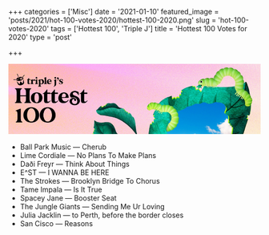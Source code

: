 +++
categories = ['Misc']
date = '2021-01-10'
featured_image = 'posts/2021/hot-100-votes-2020/hottest-100-2020.png'
slug = 'hot-100-votes-2020'
tags = ['Hottest 100', 'Triple J']
title = 'Hottest 100 Votes for 2020'
type = 'post'

+++

![hot100](hottest-100-2020.png)

* Ball Park Music — Cherub
* Lime Cordiale — No Plans To Make Plans
* Daði Freyr — Think About Things
* E^ST — I WANNA BE HERE
* The Strokes — Brooklyn Bridge To Chorus
* Tame Impala — Is It True
* Spacey Jane — Booster Seat
* The Jungle Giants — Sending Me Ur Loving
* Julia Jacklin — to Perth, before the border closes
* San Cisco — Reasons

